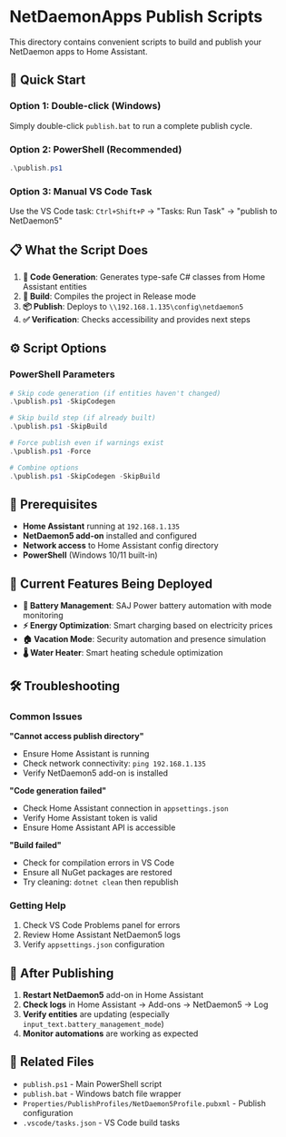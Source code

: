 # NetDaemonApps Publish Scripts

This directory contains convenient scripts to build and publish your NetDaemon apps to Home Assistant.

## 🚀 Quick Start

### Option 1: Double-click (Windows)
Simply double-click `publish.bat` to run a complete publish cycle.

### Option 2: PowerShell (Recommended)
```powershell
.\publish.ps1
```

### Option 3: Manual VS Code Task
Use the VS Code task: `Ctrl+Shift+P` → "Tasks: Run Task" → "publish to NetDaemon5"

## 📋 What the Script Does

1. **🔄 Code Generation**: Generates type-safe C# classes from Home Assistant entities
2. **🔨 Build**: Compiles the project in Release mode
3. **📦 Publish**: Deploys to `\\192.168.1.135\config\netdaemon5`
4. **✅ Verification**: Checks accessibility and provides next steps

## ⚙️ Script Options

### PowerShell Parameters
```powershell
# Skip code generation (if entities haven't changed)
.\publish.ps1 -SkipCodegen

# Skip build step (if already built)
.\publish.ps1 -SkipBuild

# Force publish even if warnings exist
.\publish.ps1 -Force

# Combine options
.\publish.ps1 -SkipCodegen -SkipBuild
```

## 🔧 Prerequisites

- **Home Assistant** running at `192.168.1.135`
- **NetDaemon5 add-on** installed and configured
- **Network access** to Home Assistant config directory
- **PowerShell** (Windows 10/11 built-in)

## 📝 Current Features Being Deployed

- **🔋 Battery Management**: SAJ Power battery automation with mode monitoring
- **⚡ Energy Optimization**: Smart charging based on electricity prices
- **🏠 Vacation Mode**: Security automation and presence simulation
- **🌡️ Water Heater**: Smart heating schedule optimization

## 🛠️ Troubleshooting

### Common Issues

**"Cannot access publish directory"**
- Ensure Home Assistant is running
- Check network connectivity: `ping 192.168.1.135`
- Verify NetDaemon5 add-on is installed

**"Code generation failed"**
- Check Home Assistant connection in `appsettings.json`
- Verify Home Assistant token is valid
- Ensure Home Assistant API is accessible

**"Build failed"**
- Check for compilation errors in VS Code
- Ensure all NuGet packages are restored
- Try cleaning: `dotnet clean` then republish

### Getting Help
1. Check VS Code Problems panel for errors
2. Review Home Assistant NetDaemon5 logs
3. Verify `appsettings.json` configuration

## 🎯 After Publishing

1. **Restart NetDaemon5** add-on in Home Assistant
2. **Check logs** in Home Assistant → Add-ons → NetDaemon5 → Log
3. **Verify entities** are updating (especially `input_text.battery_management_mode`)
4. **Monitor automations** are working as expected

## 📁 Related Files

- `publish.ps1` - Main PowerShell script
- `publish.bat` - Windows batch file wrapper  
- `Properties/PublishProfiles/NetDaemon5Profile.pubxml` - Publish configuration
- `.vscode/tasks.json` - VS Code build tasks
